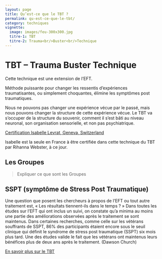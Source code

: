 ```yaml
---
layout: page
title: Qu’est-ce que le TBT ?
permalink: qu-est-ce-que-le-tbt/
category: techniques
vignette:
  image: images/feu-300x300.jpg
  titre-1: TBT
  titre-2: Trauma<br/>Buster<br/>Technique
---
```




# TBT – Trauma Buster Technique

Cette technique est une extension de l’EFT.

Méthode puissante pour changer les ressentis d’expériences traumatisantes, ou simplement choquantes, élimine les symptômes post traumatiques.

Nous ne pouvons pas changer une expérience vécue par le passé, mais nous pouvons changer la structure de cette expérience vécue. Le TBT va s’occuper de la structure du souvenir, comment il s’est bâti au niveau neuronal, son organisation sensorielle, et non pas psychiatrique.

[Certification Isabelle Levrat, Geneva, Switzerland](http://traumabustertechnique.com/tbters/)

Isabelle est la seule en France à être certifiée dans cette technique du TBT par Rihanna Webster, à ce jour.




## Les Groupes

> Expliquer ce que sont les Groupes







## SSPT (symptôme de Stress Post Traumatique)

Une question que posent les chercheurs à propos de l’EFT ou tout autre traitement est, « Les résultats tiennent-ils dans le temps ? » Dans toutes les études sur l’EFT qui ont inclus un suivi, on constate qu’a minima au moins une partie des améliorations observées après le traitement se sont maintenus. Dans certaines recherches, comme celle sur les vétérans souffrants de SSPT, 86% des participants étaient encore sous le seuil clinique qui définit le syndrome de stress post traumatique (SSPT) six mois plus tard. Une des études valide le fait que les vétérans ont maintenus leurs bénéfices plus de deux ans après le traitement.
(Dawson Church)

[En savoir plus sur le TBT](http://traumabustertechnique.com/tag/rehana-webster/)

